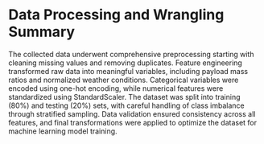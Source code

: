 # Data Processing and Wrangling Summary

The collected data underwent comprehensive preprocessing starting with cleaning missing values and removing duplicates. Feature engineering transformed raw data into meaningful variables, including payload mass ratios and normalized weather conditions. Categorical variables were encoded using one-hot encoding, while numerical features were standardized using StandardScaler. The dataset was split into training (80%) and testing (20%) sets, with careful handling of class imbalance through stratified sampling. Data validation ensured consistency across all features, and final transformations were applied to optimize the dataset for machine learning model training. 